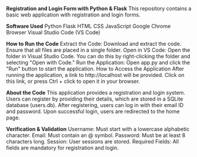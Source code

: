 **Registration and Login Form with Python & Flask**
This repository contains a basic web application with registration and login forms.

**Software Used**
Python
Flask
HTML
CSS
JavaScript
Google Chrome Browser
Visual Studio Code (VS Code)


**How to Run the Code**
Extract the Code: Download and extract the code. Ensure that all files are placed in a single folder.
Open in VS Code: Open the folder in Visual Studio Code. You can do this by right-clicking the folder and selecting "Open with Code."
Run the Application: Open app.py and click the "Run" button to start the application.
How to Access the Application
After running the application, a link to http://localhost will be provided. Click on this link, or press Ctrl + click to open it in your browser.

**About the Code**
This application provides a registration and login system. Users can register by providing their details, which are stored in a SQLite database (users.db). After registering, users can log in with their email ID and password. Upon successful login, users are redirected to the home page.

**Verification & Validation**
Username: Must start with a lowercase alphabetic character.
Email: Must contain an @ symbol.
Password: Must be at least 8 characters long.
Session: User sessions are stored.
Required Fields: All fields are mandatory for registration and login.
